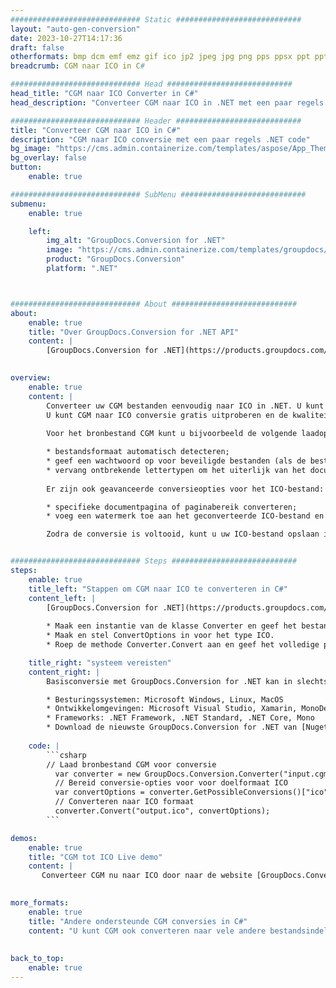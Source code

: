 ```yaml
---
############################# Static ############################
layout: "auto-gen-conversion"
date: 2023-10-27T14:17:36
draft: false
otherformats: bmp dcm emf emz gif ico jp2 jpeg jpg png pps ppsx ppt pptx psb psd svg svgz tga tif tiff webp wmf wmz
breadcrumb: CGM naar ICO in C#

############################# Head ############################
head_title: "CGM naar ICO Converter in C#"
head_description: "Converteer CGM naar ICO in .NET met een paar regels code. Gebruik de GroupDocs Document Conversion API om meer dan 160 bestandsformaten te converteren."

############################# Header ############################
title: "Converteer CGM naar ICO in C#"
description: "CGM naar ICO conversie met een paar regels .NET code"
bg_image: "https://cms.admin.containerize.com/templates/aspose/App_Themes/V3/images/bg/header1.png"
bg_overlay: false
button:
    enable: true

############################# SubMenu ############################
submenu:
    enable: true

    left:
        img_alt: "GroupDocs.Conversion for .NET"
        image: "https://cms.admin.containerize.com/templates/groupdocs/images/product-logos/90x90-noborder/groupdocs-conversion-net.png"
        product: "GroupDocs.Conversion"
        platform: ".NET"



############################# About ############################
about:
    enable: true
    title: "Over GroupDocs.Conversion for .NET API"
    content: |
        [GroupDocs.Conversion for .NET](https://products.groupdocs.com/conversion/net/) kan worden gebruikt om Microsoft Word, Excel, PowerPoint, PDF, Visio en andere formaten te converteren. GroupDocs.Conversion is een standalone API die geschikt is voor back-end en interne systemen waar hoge prestaties vereist zijn. Het is niet afhankelijk van software zoals Microsoft of Open Office.
    

overview:
    enable: true
    content: |
        Converteer uw CGM bestanden eenvoudig naar ICO in .NET. U kunt slechts een paar C# coderegels gebruiken op elk platform naar keuze, zoals - Windows, Linux, macOS.
        U kunt CGM naar ICO conversie gratis uitproberen en de kwaliteit van de conversieresultaten evalueren. Naast eenvoudige scenario's voor bestandsconversie kunt u meer geavanceerde opties proberen voor het laden van het bronbestand CGM en voor het opslaan van het ICO-uitvoerresultaat. 
        
        Voor het bronbestand CGM kunt u bijvoorbeeld de volgende laadopties gebruiken:

        * bestandsformaat automatisch detecteren;
        * geef een wachtwoord op voor beveiligde bestanden (als de bestandsindeling dit ondersteunt);
        * vervang ontbrekende lettertypen om het uiterlijk van het document te behouden.
        
        Er zijn ook geavanceerde conversieopties voor het ICO-bestand:

        * specifieke documentpagina of paginabereik converteren;
        * voeg een watermerk toe aan het geconverteerde ICO-bestand en nog veel meer.

        Zodra de conversie is voltooid, kunt u uw ICO-bestand opslaan in het lokale bestandspad of in opslag van derden, zoals FTP, Amazon S3, Google Drive, Dropbox enz. Let op: om CGM naar {{ te converteren) TO}} er is geen extra software nodig, zoals MS Office, Open Office, Adobe Acrobat Reader enz.


############################# Steps ############################
steps:
    enable: true
    title_left: "Stappen om CGM naar ICO te converteren in C#"
    content_left: |
        [GroupDocs.Conversion for .NET](https://products.groupdocs.com/conversion/net/) maakt het gemakkelijk voor ontwikkelaars om een ​​CGM bestand naar ICO te converteren met een paar regels code.
        
        * Maak een instantie van de klasse Converter en geef het bestand CGM het volledige pad
        * Maak en stel ConvertOptions in voor het type ICO.
        * Roep de methode Converter.Convert aan en geef het volledige pad en formaat (ICO) door als parameter

    title_right: "systeem vereisten"
    content_right: |
        Basisconversie met GroupDocs.Conversion for .NET kan in slechts een paar eenvoudige stappen worden gedaan. Onze API's worden ondersteund op alle belangrijke platforms en besturingssystemen. Voordat u de onderstaande code uitvoert, moet u ervoor zorgen dat de volgende vereisten op uw systeem zijn geïnstalleerd.

        * Besturingssystemen: Microsoft Windows, Linux, MacOS
        * Ontwikkelomgevingen: Microsoft Visual Studio, Xamarin, MonoDevelop
        * Frameworks: .NET Framework, .NET Standard, .NET Core, Mono
        * Download de nieuwste GroupDocs.Conversion for .NET van [Nuget](https://www.nuget.org/packages/groupdocs.conversion)
         
    code: |
        ```csharp    
        // Laad bronbestand CGM voor conversie
          var converter = new GroupDocs.Conversion.Converter("input.cgm");
          // Bereid conversie-opties voor voor doelformaat ICO
          var convertOptions = converter.GetPossibleConversions()["ico"].ConvertOptions;
          // Converteren naar ICO formaat
          converter.Convert("output.ico", convertOptions);
        ```

demos:
    enable: true
    title: "CGM tot ICO Live demo"
    content: |
       Converteer CGM nu naar ICO door naar de website [GroupDocs.Conversion App](https://products.groupdocs.app/conversion/family) te gaan. Online demo heeft de volgende voordelen:
          

more_formats:
    enable: true
    title: "Andere ondersteunde CGM conversies in C#"
    content: "U kunt CGM ook converteren naar vele andere bestandsindelingen. Zie de lijst hieronder."
       
       
back_to_top:
    enable: true
---
```

